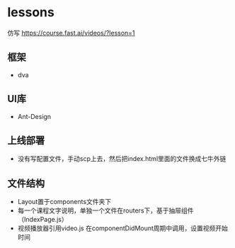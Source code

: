 # lessons
仿写 https://course.fast.ai/videos/?lesson=1

## 框架
+ dva

## UI库

+ Ant-Design

## 上线部署
+ 没有写配置文件，手动scp上去，然后把index.html里面的文件换成七牛外链

## 文件结构

+ Layout置于components文件夹下
+ 每一个课程文字说明，单独一个文件在routers下，基于抽屉组件（IndexPage.js）
+ 视频播放器引用video.js 在componentDidMount周期中调用，设置视频开始时间
